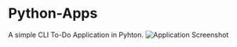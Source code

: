 # Python-Apps

A simple CLI To-Do Application in Pyhton.
![Application Screenshot](/images/sample-images.png)
